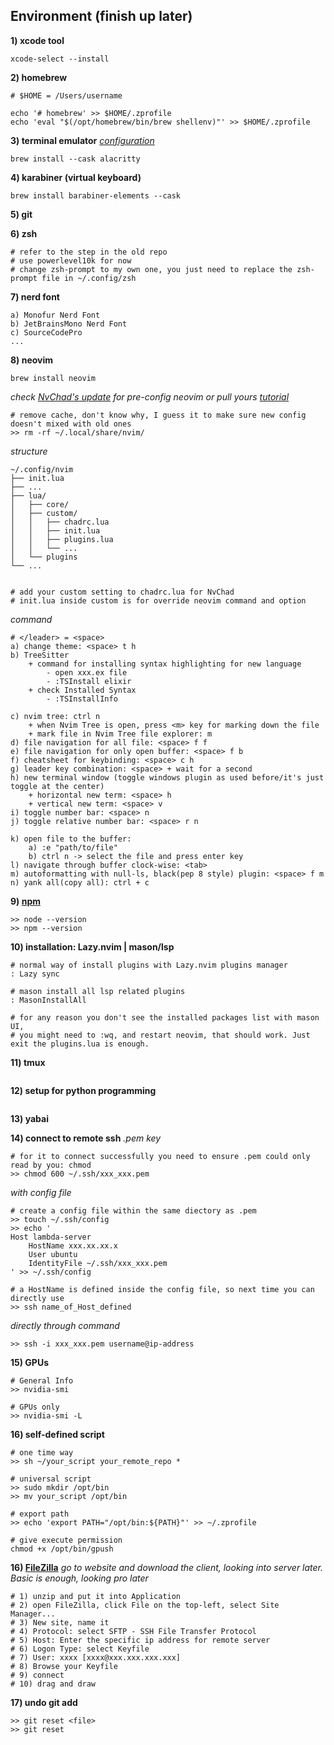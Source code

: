 

## Environment (finish up later)
**1) xcode tool**
```shell 
xcode-select --install
```

**2) homebrew**
```shell
# $HOME = /Users/username 

echo '# homebrew' >> $HOME/.zprofile 
echo 'eval "$(/opt/homebrew/bin/brew shellenv)"' >> $HOME/.zprofile 
```

**3) terminal emulator** 
*[configuration](./alacritty/alacritty.yml)*
```shell
brew install --cask alacritty
```

**4) karabiner (virtual keyboard)**
```shell
brew install barabiner-elements --cask
```

**5) git**


**6) zsh**
```shell
# refer to the step in the old repo
# use powerlevel10k for now
# change zsh-prompt to my own one, you just need to replace the zsh-prompt file in ~/.config/zsh
```

**7) nerd font**
```shell
a) Monofur Nerd Font
b) JetBrainsMono Nerd Font 
c) SourceCodePro 
...
```

**8) neovim** 
```shell 
brew install neovim
```

*check [NvChad's update](https://github.com/NvChad/NvChad) for pre-config neovim or pull yours*
*[tutorial](https://www.youtube.com/watch?v=Mtgo-nP_r8Y)*
```
# remove cache, don't know why, I guess it to make sure new config doesn't mixed with old ones
>> rm -rf ~/.local/share/nvim/
```

*structure*
```
~/.config/nvim
├── init.lua
├── ...
├── lua/
│   ├── core/
│   ├── custom/
│   │   ├── chadrc.lua
│   │   ├── init.lua
│   │   ├── plugins.lua
│   │   └── ...
│   └── plugins
└── ...


# add your custom setting to chadrc.lua for NvChad 
# init.lua inside custom is for override neovim command and option 
```
*command*
``` 
# </leader> = <space> 
a) change theme: <space> t h 
b) TreeSitter 
    + command for installing syntax highlighting for new language
        - open xxx.ex file 
        - :TSInstall elixir
    + check Installed Syntax
        - :TSInstallInfo

c) nvim tree: ctrl n 
    + when Nvim Tree is open, press <m> key for marking down the file
    + mark file in Nvim Tree file explorer: m
d) file navigation for all file: <space> f f 
e) file navigation for only open buffer: <space> f b 
f) cheatsheet for keybinding: <space> c h 
g) leader key combination: <space> + wait for a second
h) new terminal window (toggle windows plugin as used before/it's just toggle at the center)
    + horizontal new term: <space> h 
    + vertical new term: <space> v
i) toggle number bar: <space> n 
j) toggle relative number bar: <space> r n 

k) open file to the buffer: 
    a) :e "path/to/file"
    b) ctrl n -> select the file and press enter key
l) navigate through buffer clock-wise: <tab> 
m) autoformatting with null-ls, black(pep 8 style) plugin: <space> f m
n) yank all(copy all): ctrl + c
```

**9) [npm](https://nodejs.org/en/download)**
```
>> node --version
>> npm --version
```

**10) installation: Lazy.nvim | mason/lsp**
```
# normal way of install plugins with Lazy.nvim plugins manager
: Lazy sync 

# mason install all lsp related plugins 
: MasonInstallAll 

# for any reason you don't see the installed packages list with mason UI, 
# you might need to :wq, and restart neovim, that should work. Just exit the plugins.lua is enough.
```


**11) tmux** 
```
```

**12) setup for python programming**
```

```

**13) yabai** 

**14) connect to remote ssh**
*.pem key*
```shell
# for it to connect successfully you need to ensure .pem could only read by you: chmod
>> chmod 600 ~/.ssh/xxx_xxx.pem
```

*with config file*
```shell
# create a config file within the same diectory as .pem 
>> touch ~/.ssh/config 
>> echo '
Host lambda-server
    HostName xxx.xx.xx.x
    User ubuntu
    IdentityFile ~/.ssh/xxx_xxx.pem
' >> ~/.ssh/config

# a HostName is defined inside the config file, so next time you can directly use 
>> ssh name_of_Host_defined
```

*directly through command*
```
>> ssh -i xxx_xxx.pem username@ip-address
```

**15) GPUs**
```shell
# General Info 
>> nvidia-smi 

# GPUs only 
>> nvidia-smi -L
```

**16) self-defined script**
```
# one time way 
>> sh ~/your_script your_remote_repo *

# universal script 
>> sudo mkdir /opt/bin 
>> mv your_script /opt/bin 

# export path 
>> echo 'export PATH="/opt/bin:${PATH}"' >> ~/.zprofile

# give execute permission 
chmod +x /opt/bin/gpush
```

**16) [FileZilla](https://filezilla-project.org/)** 
*go to website and download the client, looking into server later. Basic is enough, looking pro later*
```
# 1) unzip and put it into Application 
# 2) open FileZilla, click File on the top-left, select Site Manager... 
# 3) New site, name it
# 4) Protocol: select SFTP - SSH File Transfer Protocol 
# 5) Host: Enter the specific ip address for remote server 
# 6) Logon Type: select Keyfile 
# 7) User: xxxx [xxxx@xxx.xxx.xxx.xxx]
# 8) Browse your Keyfile
# 9) connect 
# 10) drag and draw
```

**17) undo git add**
```
>> git reset <file> 
>> git reset
```
